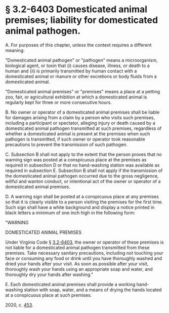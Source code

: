 # § 3.2-6403 Domesticated animal premises; liability for domesticated animal pathogen.

<p>A. For purposes of this chapter, unless the context requires a different meaning:</p><p>"Domesticated animal pathogen" or "pathogen" means a microorganism, biological agent, or toxin that (i) causes disease, illness, or death to a human and (ii) is primarily transmitted by human contact with a domesticated animal or manure or other excretions or body fluids from a domesticated animal.</p><p>"Domesticated animal premises" or "premises" means a place at a petting zoo, fair, or agricultural exhibition at which a domesticated animal is regularly kept for three or more consecutive hours.</p><p>B. No owner or operator of a domesticated animal premises shall be liable for damages arising from a claim by a person who visits such premises, including a participant or spectator, alleging injury or death caused by a domesticated animal pathogen transmitted at such premises, regardless of whether a domesticated animal is present at the premises when such pathogen is transmitted, if such owner or operator took reasonable precautions to prevent the transmission of such pathogen.</p><p>C. Subsection B shall not apply to the extent that the person proves that no warning sign was posted at a conspicuous place at the premises as required in subsection D or that no hand-washing station was available as required in subsection E. Subsection B shall not apply if the transmission of the domesticated animal pathogen occurred due to the gross negligence, willful and wanton conduct, or intentional act of the owner or operator of a domesticated animal premises.</p><p>D. A warning sign shall be posted at a conspicuous place at any premises so that it is clearly visible to a person visiting the premises for the first time. Such sign shall have a white background and display a notice printed in black letters a minimum of one inch high in the following form:</p><p>"WARNING</p><p>DOMESTICATED ANIMAL PREMISES</p><p>Under Virginia Code § <a href='/vacode/3.2-6403/'>3.2-6403</a>, the owner or operator of these premises is not liable for a domesticated animal pathogen transmitted from these premises. Take necessary sanitary precautions, including not touching your face or consuming any food or drink until you have thoroughly washed and dried your hands after your visit. As soon as possible after your visit, thoroughly wash your hands using an appropriate soap and water, and thoroughly dry your hands after washing."</p><p>E. Each domesticated animal premises shall provide a working hand-washing station with soap, water, and a means of drying the hands located at a conspicuous place at such premises.</p><p>2020, c. <a href='http://lis.virginia.gov/cgi-bin/legp604.exe?201+ful+CHAP0453'>453</a>.</p>